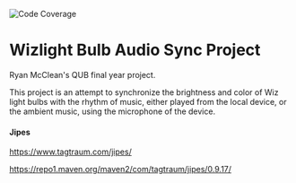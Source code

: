 ![Code Coverage](https://img.shields.io/badge/Coverage-36%25-red.svg)

# Wizlight Bulb Audio Sync Project

Ryan McClean's QUB final year project.

This project is an attempt to synchronize the brightness and color of Wiz light
bulbs with the rhythm of music, either played from the local device, or the
ambient music, using the microphone of the device.

#### Jipes

https://www.tagtraum.com/jipes/

https://repo1.maven.org/maven2/com/tagtraum/jipes/0.9.17/
